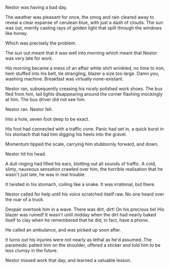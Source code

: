 Nestor was having a bad day.

The weather was pleasant for once, the smog and rain cleared away to reveal a clear expanse of cerulean blue, with just a dash of clouds. The sun was out, merrily casting rays of golden light that spilt through the windows like honey.

Which was precisely the problem.

The sun out meant that it was well into morning which meant that Nestor was very late for work.

His morning became a mess of an affair white shirt wrinkled, no time to iron, hem stuffed into his belt, tie strangling, blazer a size too large. Damn you, washing machine. Breakfast was virtually none-existant.

Nestor ran, subsequently creasing his nicely polished work shoes. The bus fled from him, tail lights disappearing around the corner flashing mockingly at him. The bus driver did not see him.

Nestor ran. Nestor fell.

Into a hole, seven foot deep to be exact.

His foot had connected with a traffic cone. Panic had set in, a quick burst in his stomach that had him digging his heels into the gravel.

Momentum tipped the scale, carrying him stubbornly forward, and down.

Nestor hit his head.

A dull ringing had filled his ears, blotting out all sounds of traffic. A cold, slimy, nauseous sensation crawled over him, the horrible realisation that he wasn't just late, he was in real trouble.

It twisted in his stomach, coiling like a snake. It was irrational, but there.

Nestor called for help until his voice scratched itself raw. No one heard over the roar of a truck.

Despair overtook him in a wave. There was dirt, dirt! On his precious tie! His blazer was ruined! It wasn't until midday when the dirt had nearly baked itself to clay when he remembered that he did, in fact, have a phone.

He called an ambulance, and was picked up soon after.

It turns out his injuries were not nearly as lethal as he'd assumed. The paramedic patted him on the shoulder, offered a sticker and told him to be less clumsy in the future.

Nestor missed work that day, and learned a valuable lesson.
